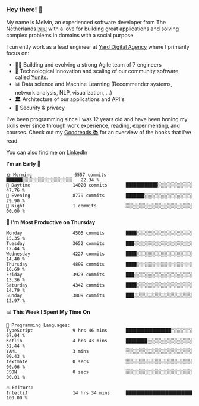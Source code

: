 ### Hey there! 👋

My name is Melvin, an experienced software developer from The Netherlands 🇳🇱 with a love for building great applications and solving complex problems in domains with a social purpose. 

I currently work as a lead engineer at [Yard Digital Agency](https://github.com/yardinternet) where I primarily focus on:

* 👏🏼 Building and evolving a strong Agile team of 7 engineers
* 🚀 Technological innovation and scaling of our community software, called [Yunits](https://www.yunits.com/).
* 📊 Data science and Machine Learning (Recommender systems, network analysis, NLP, visualization, ...)
* 🏛 Architecture of our applications and API's
* 🔐 Security & privacy

I've been programming since I was 12 years old and have been honing my skills ever since through work experience, reading, experimenting, and courses.
Check out my [Goodreads 📚](https://goodreads.com/melvinkoopmans) for an overview of the books that I've read. 

You can also find me on [LinkedIn](https://www.linkedin.com/in/melvinkoopmans)

<!--START_SECTION:waka-->
**I'm an Early 🐤** 

```text
🌞 Morning                6557 commits        ██████░░░░░░░░░░░░░░░░░░░   22.34 % 
🌆 Daytime                14020 commits       ████████████░░░░░░░░░░░░░   47.76 % 
🌃 Evening                8779 commits        ███████░░░░░░░░░░░░░░░░░░   29.90 % 
🌙 Night                  1 commits           ░░░░░░░░░░░░░░░░░░░░░░░░░   00.00 % 
```
📅 **I'm Most Productive on Thursday** 

```text
Monday                   4505 commits        ████░░░░░░░░░░░░░░░░░░░░░   15.35 % 
Tuesday                  3652 commits        ███░░░░░░░░░░░░░░░░░░░░░░   12.44 % 
Wednesday                4227 commits        ████░░░░░░░░░░░░░░░░░░░░░   14.40 % 
Thursday                 4899 commits        ████░░░░░░░░░░░░░░░░░░░░░   16.69 % 
Friday                   3923 commits        ███░░░░░░░░░░░░░░░░░░░░░░   13.36 % 
Saturday                 4342 commits        ████░░░░░░░░░░░░░░░░░░░░░   14.79 % 
Sunday                   3809 commits        ███░░░░░░░░░░░░░░░░░░░░░░   12.97 % 
```


📊 **This Week I Spent My Time On** 

```text
💬 Programming Languages: 
TypeScript               9 hrs 46 mins       █████████████████░░░░░░░░   67.04 % 
Kotlin                   4 hrs 43 mins       ████████░░░░░░░░░░░░░░░░░   32.44 % 
YAML                     3 mins              ░░░░░░░░░░░░░░░░░░░░░░░░░   00.43 % 
textmate                 0 secs              ░░░░░░░░░░░░░░░░░░░░░░░░░   00.06 % 
JSON                     0 secs              ░░░░░░░░░░░░░░░░░░░░░░░░░   00.01 % 

🔥 Editors: 
IntelliJ                 14 hrs 34 mins      █████████████████████████   100.00 % 
```


<!--END_SECTION:waka-->
